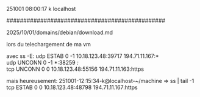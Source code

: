 251001
08:00:17
k
localhost

###############################################

2025/10/01/domains/debian/download.md

lors du telechargement de ma vm

avec ss -E:
udp     ESTAB    0        -1          10.18.123.48:39717     194.71.11.167:*        
udp     UNCONN   0        -1                     *:38259                 *:*        
tcp     UNCONN   0        0           10.18.123.48:55156     194.71.11.163:https 

mais heureusement:
251001-12:15:34-k@localhost-~/machine
=> ss | tail -1
tcp   ESTAB 0      0                                                                    10.18.123.48:48798   194.71.11.167:https  

